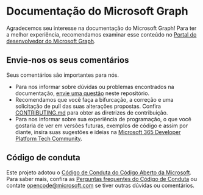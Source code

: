 # <a name="microsoft-graph-documentation"></a>Documentação do Microsoft Graph

Agradecemos seu interesse na documentação do Microsoft Graph! Para ter a melhor experiência, recomendamos examinar esse conteúdo no [Portal do desenvolvedor do Microsoft Graph](https://docs.microsoft.com/graph).

## <a name="give-us-your-feedback"></a>Envie-nos os seus comentários

Seus comentários são importantes para nós.

- Para nos informar sobre dúvidas ou problemas encontrados na documentação, [envie uma questão](https://github.com/microsoftgraph/microsoft-graph-docs/issues) neste repositório.
- Recomendamos que você faça a bifurcação, a correção e uma solicitação de pull das suas alterações propostas. Confira [CONTRIBUTING.md](CONTRIBUTING.md) para obter as diretrizes de contribuição.
- Para nos informar sobre sua experiência de programação, o que você gostaria de ver em versões futuras, exemplos de código e assim por diante, insira suas sugestões e ideias na [Microsoft 365 Developer Platform Tech Community](https://techcommunity.microsoft.com/t5/microsoft-365-developer-platform/idb-p/Microsoft365DeveloperPlatform/label-name/Microsoft%20Graph).

## <a name="code-of-conduct"></a>Código de conduta

Este projeto adotou o [Código de Conduta do Código Aberto da Microsoft](https://opensource.microsoft.com/codeofconduct/). Para saber mais, confira as [Perguntas frequentes do Código de Conduta](https://opensource.microsoft.com/codeofconduct/faq/) ou contate [opencode@microsoft.com](mailto:opencode@microsoft.com) se tiver outras dúvidas ou comentários.
